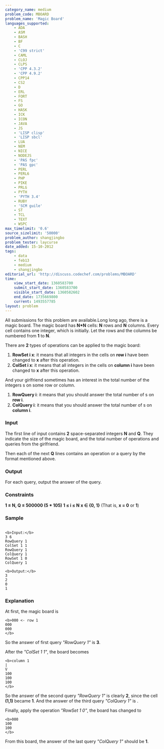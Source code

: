 ```yaml
---
category_name: medium
problem_code: MBOARD
problem_name: 'Magic Board'
languages_supported:
    - ADA
    - ASM
    - BASH
    - BF
    - C
    - 'C99 strict'
    - CAML
    - CLOJ
    - CLPS
    - 'CPP 4.3.2'
    - 'CPP 4.9.2'
    - CPP14
    - CS2
    - D
    - ERL
    - FORT
    - FS
    - GO
    - HASK
    - ICK
    - ICON
    - JAVA
    - JS
    - 'LISP clisp'
    - 'LISP sbcl'
    - LUA
    - NEM
    - NICE
    - NODEJS
    - 'PAS fpc'
    - 'PAS gpc'
    - PERL
    - PERL6
    - PHP
    - PIKE
    - PRLG
    - PYTH
    - 'PYTH 3.4'
    - RUBY
    - 'SCM guile'
    - ST
    - TCL
    - TEXT
    - WSPC
max_timelimit: '0.6'
source_sizelimit: '50000'
problem_author: shangjingbo
problem_tester: laycurse
date_added: 15-10-2012
tags:
    - data
    - feb13
    - medium
    - shangjingbo
editorial_url: 'http://discuss.codechef.com/problems/MBOARD'
time:
    view_start_date: 1360583700
    submit_start_date: 1360583700
    visible_start_date: 1360582602
    end_date: 1735669800
    current: 1493557785
layout: problem
---
```

All submissions for this problem are available.Long long ago, there is a magic board. The magic board has **N\*N** cells: **N** rows and **N** columns. Every cell contains one integer, which is  initially. Let the rows and the columns be numbered from **1** to **N**.

There are **2** types of operations can be applied to the magic board:

1. **RowSet i x**: it means that all integers in the cells on **row i** have been changed to **x** after this operation.
2. **ColSet i x**: it means that all integers in the cells on **column i** have been changed to **x** after this operation.

And your girlfriend sometimes has an interest in the total number of the integers s on some row or column.

1. **RowQuery i**: it means that you should answer the total number of s on **row i**.
2. **ColQuery i**: it means that you should answer the total number of s on **column i**.

### Input

The first line of input contains **2** space-separated integers **N** and **Q**. They indicate the size of the magic board, and the total number of operations and queries from the girlfriend.

Then each of the next **Q** lines contains an operation or a query by the format mentioned above.

### Output

For each query, output the answer of the query.

### Constraints

**1 ≤ N, Q ≤ 500000 (5 \* 105)**
**1 ≤ i ≤ N**
**x ∈ {0, 1}** (That is, **x = 0** or **1**)

### Sample

```

<b>Input:</b>
3 6
RowQuery 1
ColSet 1 1
RowQuery 1
ColQuery 1
RowSet 1 0
ColQuery 1

<b>Output:</b>
3
2
0
1

```
### Explanation

At first, the magic board is

```
<b>000 <- row 1
000
000
</b>
```
So the answer of first query _"RowQuery 1"_ is **3**.

After the _"ColSet 1 1"_, the board becomes

```
<b>column 1
|
V
100
100
100
</b>
```
So the answer of the second query _"RowQuery 1"_ is clearly **2**, since the cell **(1,1)** became **1**. And the answer of the third query _"ColQuery 1"_ is .

Finally, apply the operation _"RowSet 1 0"_, the board has changed to

```
<b>000
100
100
</b>
```
From this board, the answer of the last query _"ColQuery 1"_ should be **1**.